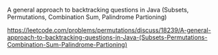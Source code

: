 A general approach to backtracking questions in Java (Subsets, Permutations, Combination Sum, Palindrome Partioning)

https://leetcode.com/problems/permutations/discuss/18239/A-general-approach-to-backtracking-questions-in-Java-(Subsets-Permutations-Combination-Sum-Palindrome-Partioning)
